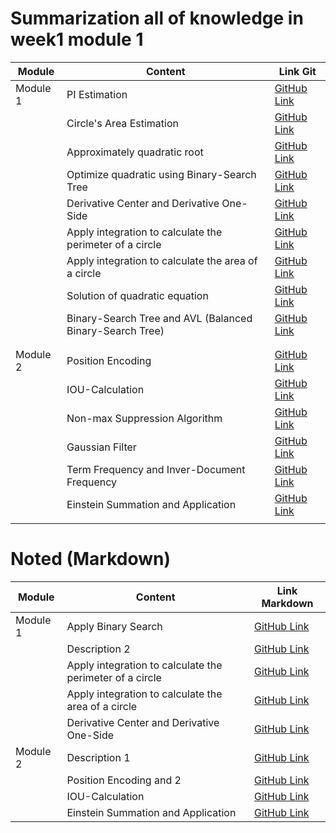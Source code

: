 
# Summarization all of knowledge in week1 module 1

| Module    | Content         | Link Git                                  |
|-----------|-----------------|-------------------------------------------|
| Module 1  | PI Estimation    | [GitHub Link ](https://github.com/VayneMai020301/AIO-2024-Summarize/tree/main/Module/module_1/week1) |
|           | Circle's Area Estimation   | [GitHub Link ](https://github.com/VayneMai020301/AIO-2024-Summarize/tree/main/Module/module_1/week1) |
|           | Approximately quadratic root    | [GitHub Link ](https://github.com/VayneMai020301/AIO-2024-Summarize/tree/main/Module/module_1/week1) |
|           | Optimize quadratic using Binary-Search Tree  | [GitHub Link ](https://github.com/VayneMai020301/AIO-2024-Summarize/tree/main/Module/module_1/week2) |
|           | Derivative Center and Derivative One-Side   | [GitHub Link ](https://github.com/VayneMai020301/AIO-2024-Summarize/tree/main/Module/module_1/week3) |
|           | Apply integration to calculate the perimeter of ​​a circle   | [GitHub Link ](https://github.com/VayneMai020301/AIO-2024-Summarize/tree/main/Module/module_1/week2) |
|           | Apply integration to calculate the area of ​​a circle   | [GitHub Link ](https://github.com/VayneMai020301/AIO-2024-Summarize/tree/main/Module/module_1/week3) |
|           | Solution of quadratic equation  | [GitHub Link ](https://github.com/VayneMai020301/AIO-2024-Summarize/tree/main/Module/module_1/week3) |
|           | Binary-Search Tree and AVL (Balanced Binary-Search Tree)   | [GitHub Link ](https://github.com/VayneMai020301/AIO-2024-Summarize/tree/main/Module/module_1/week4) |
|||
|||
| Module 2  | Position Encoding    | [GitHub Link ](https://github.com/VayneMai020301/AIO-2024-Summarize/tree/main/Module/module_2/week1/positional_ecoding) |
|           | IOU-Calculation    | [GitHub Link ](https://github.com/VayneMai020301/AIO-2024-Summarize/tree/main/Module/module_2/week1/non-max-suppression) |
|           | Non-max Suppression Algorithm    | [GitHub Link ](https://github.com/VayneMai020301/AIO-2024-Summarize/tree/main/Module/module_2/week1/non-max-suppression) |
|           | Gaussian Filter     | [GitHub Link ](https://github.com/VayneMai020301/AIO-2024-Summarize/tree/main/Module/module_2/week2) |
|           | Term Frequency and Inver-Document Frequency    | [GitHub Link ](https://github.com/VayneMai020301/AIO-2024-Summarize/tree/main/Module/module_2/week2) |
|           | Einstein Summation and Application | [GitHub Link ](https://github.com/VayneMai020301/AIO-2024-Summarize/tree/main/Module/module_2/week2) |
|||
# Noted (Markdown)

| Module    | Content         | Link Markdown                                 |
|-----------|-----------------|-------------------------------------------|
| Module 1  | Apply Binary Search    | [GitHub Link ]() |
|           | Description 2   | [GitHub Link ]() |
|           | Apply integration to calculate the perimeter of ​​a circle   | [GitHub Link ]() |
|           | Apply integration to calculate the area of ​​a circle   | [GitHub Link ]() |
|           | Derivative Center and Derivative One-Side   | [GitHub Link ]() |
| Module 2  | Description 1   | [GitHub Link ]() |
|           | Position Encoding and 2   | [GitHub Link ]() |
|           | IOU-Calculation   | [GitHub Link ]() |
|           | Einstein Summation and Application   | [GitHub Link ](https://github.com/VayneMai020301/AIO-2024-Summarize/blob/main/Module/module_2/week2/einstein.md) |